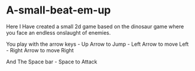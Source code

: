 # A-small-beat-em-up
Here I Have created a small 2d game based on the dinosaur game where you face an endless onslaught of enemies.


You play with the arrow keys
      - Up Arrow to Jump
      - Left Arrow to move Left
      - Right Arrow to move Right
      
And The Space bar
      - Space to Attack
